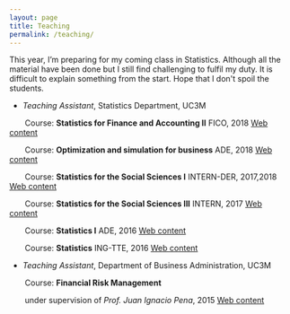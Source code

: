 ```yaml
---
layout: page
title: Teaching
permalink: /teaching/
---
```


This year, I’m preparing for my coming class in Statistics. Although all the material have been done but I still find challenging to fulfil my duty.
It is difficult to explain something from the start. Hope that I don't spoil the students.

* *Teaching Assistant*, Statistics Department, UC3M

&nbsp;&nbsp;&nbsp;&nbsp;&nbsp;&nbsp;  Course: **Statistics for Finance and Accounting II** FICO, 2018 [Web content](https://aplicaciones.uc3m.es/cpa/generaFicha?est=201&asig=13749&idioma=2&anio=2018) 

&nbsp;&nbsp;&nbsp;&nbsp;&nbsp;&nbsp;  Course: **Optimization and simulation for business** ADE, 2018 [Web content](https://aplicaciones.uc3m.es/cpa/generaFicha?est=204&asig=13184&idioma=2&anio=2017) 

&nbsp;&nbsp;&nbsp;&nbsp;&nbsp;&nbsp;  Course: **Statistics for the Social Sciences I** INTERN-DER, 2017,2018 [Web content](http://halweb.uc3m.es/esp/Personal/personas/mwiper/docencia/English/Socsci/apuntes2.html) 

&nbsp;&nbsp;&nbsp;&nbsp;&nbsp;&nbsp;  Course: **Statistics for the Social Sciences III** INTERN, 2017 [Web content](http://www3.uc3m.es/reina/Fichas/Idioma_2/320.16630.html) 

&nbsp;&nbsp;&nbsp;&nbsp;&nbsp;&nbsp;  Course: **Statistics I** ADE, 2016 [Web content](http://www.est.uc3m.es/esp/nueva_docencia/comp_col_get/lade/estadistica_I/doc_generica/doc_generica.html) 

&nbsp;&nbsp;&nbsp;&nbsp;&nbsp;&nbsp;  Course: **Statistics** ING-TTE, 2016 [Web content](http://www.est.uc3m.es/esp/nueva_docencia/leganes/ing_tec_teleco_todas/estadistica/ingles/principal.html) 
 
* *Teaching Assistant*, Department of Business Administration, UC3M

&nbsp;&nbsp;&nbsp;&nbsp;&nbsp;&nbsp; Course: **Financial Risk Management** 
 
&nbsp;&nbsp;&nbsp;&nbsp;&nbsp;&nbsp;  under supervision of *Prof. Juan Ignacio Pena*, 2015 [Web content](http://www3.uc3m.es/reina/Fichas/Idioma_2/201.13760.html) 

 
